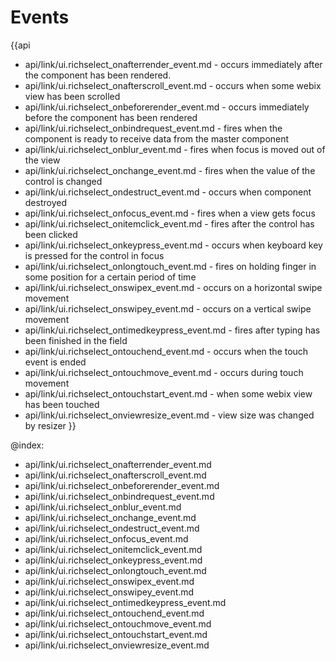 Events
=======

{{api
- api/link/ui.richselect_onafterrender_event.md - occurs immediately after the component has been rendered.
- api/link/ui.richselect_onafterscroll_event.md - occurs when some webix view has been scrolled
- api/link/ui.richselect_onbeforerender_event.md - occurs immediately before the component has been rendered
- api/link/ui.richselect_onbindrequest_event.md - fires when the component is ready to receive data from the master component
- api/link/ui.richselect_onblur_event.md - fires when focus is moved out of the view
- api/link/ui.richselect_onchange_event.md - fires when the value of the control is changed
- api/link/ui.richselect_ondestruct_event.md - occurs when component destroyed
- api/link/ui.richselect_onfocus_event.md - fires when a view gets focus
- api/link/ui.richselect_onitemclick_event.md - fires after the control has been clicked
- api/link/ui.richselect_onkeypress_event.md - occurs when keyboard key is pressed for the control in focus
- api/link/ui.richselect_onlongtouch_event.md - fires on holding finger in some position for a certain period of time
- api/link/ui.richselect_onswipex_event.md - occurs on a horizontal swipe movement
- api/link/ui.richselect_onswipey_event.md - occurs on a vertical swipe movement
- api/link/ui.richselect_ontimedkeypress_event.md - fires after typing has been finished in the field
- api/link/ui.richselect_ontouchend_event.md - occurs when the touch event is ended
- api/link/ui.richselect_ontouchmove_event.md - occurs during touch movement
- api/link/ui.richselect_ontouchstart_event.md - when some webix view has been touched
- api/link/ui.richselect_onviewresize_event.md - view size was changed by resizer
}}

@index:
- api/link/ui.richselect_onafterrender_event.md
- api/link/ui.richselect_onafterscroll_event.md
- api/link/ui.richselect_onbeforerender_event.md
- api/link/ui.richselect_onbindrequest_event.md
- api/link/ui.richselect_onblur_event.md
- api/link/ui.richselect_onchange_event.md
- api/link/ui.richselect_ondestruct_event.md
- api/link/ui.richselect_onfocus_event.md
- api/link/ui.richselect_onitemclick_event.md
- api/link/ui.richselect_onkeypress_event.md
- api/link/ui.richselect_onlongtouch_event.md
- api/link/ui.richselect_onswipex_event.md
- api/link/ui.richselect_onswipey_event.md
- api/link/ui.richselect_ontimedkeypress_event.md
- api/link/ui.richselect_ontouchend_event.md
- api/link/ui.richselect_ontouchmove_event.md
- api/link/ui.richselect_ontouchstart_event.md
- api/link/ui.richselect_onviewresize_event.md


